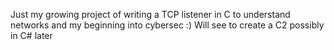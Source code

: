 Just my growing project of writing a TCP listener in C to understand networks and my beginning into cybersec :)
Will see to create a C2 possibly in C# later
